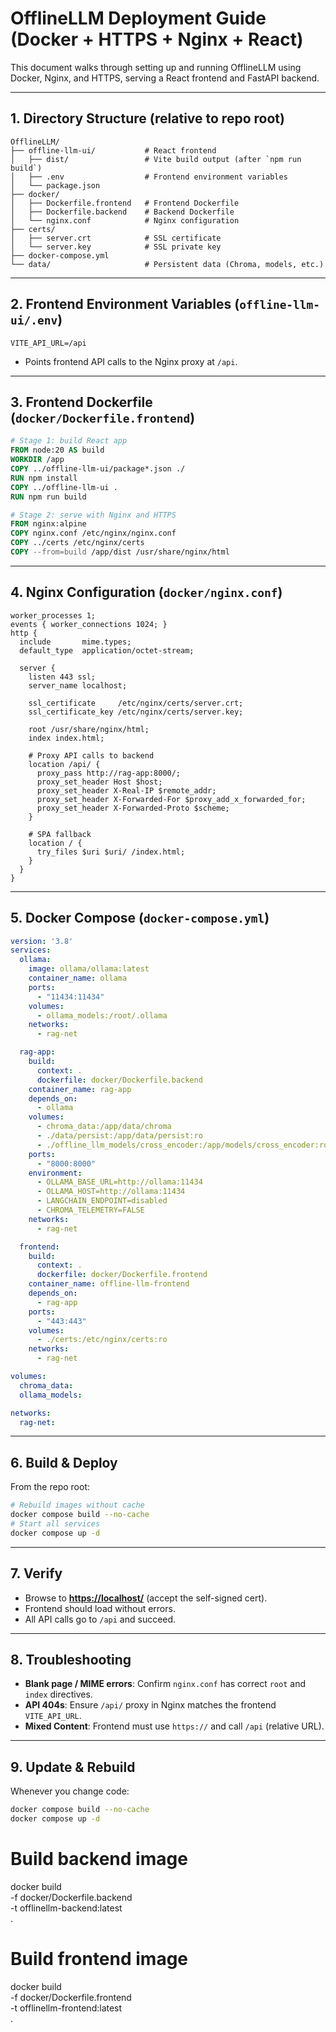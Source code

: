 # OfflineLLM Deployment Guide (Docker + HTTPS + Nginx + React)

This document walks through setting up and running OfflineLLM using Docker, Nginx, and HTTPS, serving a React frontend and FastAPI backend.

---

## 1. Directory Structure (relative to repo root)

```text
OfflineLLM/
├── offline-llm-ui/           # React frontend
│   ├── dist/                 # Vite build output (after `npm run build`)
│   ├── .env                  # Frontend environment variables
│   └── package.json
├── docker/
│   ├── Dockerfile.frontend   # Frontend Dockerfile
│   ├── Dockerfile.backend    # Backend Dockerfile
│   └── nginx.conf            # Nginx configuration
├── certs/
│   ├── server.crt            # SSL certificate
│   └── server.key            # SSL private key
├── docker-compose.yml
└── data/                     # Persistent data (Chroma, models, etc.)
```

---

## 2. Frontend Environment Variables (`offline-llm-ui/.env`)

```env
VITE_API_URL=/api
```

- Points frontend API calls to the Nginx proxy at `/api`.

---

## 3. Frontend Dockerfile (`docker/Dockerfile.frontend`)

```dockerfile
# Stage 1: build React app
FROM node:20 AS build
WORKDIR /app
COPY ../offline-llm-ui/package*.json ./
RUN npm install
COPY ../offline-llm-ui .
RUN npm run build

# Stage 2: serve with Nginx and HTTPS
FROM nginx:alpine
COPY nginx.conf /etc/nginx/nginx.conf
COPY ../certs /etc/nginx/certs
COPY --from=build /app/dist /usr/share/nginx/html
```

---

## 4. Nginx Configuration (`docker/nginx.conf`)

```nginx
worker_processes 1;
events { worker_connections 1024; }
http {
  include       mime.types;
  default_type  application/octet-stream;

  server {
    listen 443 ssl;
    server_name localhost;

    ssl_certificate     /etc/nginx/certs/server.crt;
    ssl_certificate_key /etc/nginx/certs/server.key;

    root /usr/share/nginx/html;
    index index.html;

    # Proxy API calls to backend
    location /api/ {
      proxy_pass http://rag-app:8000/;
      proxy_set_header Host $host;
      proxy_set_header X-Real-IP $remote_addr;
      proxy_set_header X-Forwarded-For $proxy_add_x_forwarded_for;
      proxy_set_header X-Forwarded-Proto $scheme;
    }

    # SPA fallback
    location / {
      try_files $uri $uri/ /index.html;
    }
  }
}
```

---

## 5. Docker Compose (`docker-compose.yml`)

```yaml
version: '3.8'
services:
  ollama:
    image: ollama/ollama:latest
    container_name: ollama
    ports:
      - "11434:11434"
    volumes:
      - ollama_models:/root/.ollama
    networks:
      - rag-net

  rag-app:
    build:
      context: .
      dockerfile: docker/Dockerfile.backend
    container_name: rag-app
    depends_on:
      - ollama
    volumes:
      - chroma_data:/app/data/chroma
      - ./data/persist:/app/data/persist:ro
      - ./offline_llm_models/cross_encoder:/app/models/cross_encoder:ro
    ports:
      - "8000:8000"
    environment:
      - OLLAMA_BASE_URL=http://ollama:11434
      - OLLAMA_HOST=http://ollama:11434
      - LANGCHAIN_ENDPOINT=disabled
      - CHROMA_TELEMETRY=FALSE
    networks:
      - rag-net

  frontend:
    build:
      context: .
      dockerfile: docker/Dockerfile.frontend
    container_name: offline-llm-frontend
    depends_on:
      - rag-app
    ports:
      - "443:443"
    volumes:
      - ./certs:/etc/nginx/certs:ro
    networks:
      - rag-net

volumes:
  chroma_data:
  ollama_models:

networks:
  rag-net:
```

---

## 6. Build & Deploy

From the repo root:

```bash
# Rebuild images without cache
docker compose build --no-cache
# Start all services
docker compose up -d
```

---

## 7. Verify

- Browse to [**https://localhost/**](https://localhost/) (accept the self-signed cert).
- Frontend should load without errors.
- All API calls go to `/api` and succeed.

---

## 8. Troubleshooting

- **Blank page / MIME errors**: Confirm `nginx.conf` has correct `root` and `index` directives.
- **API 404s**: Ensure `/api/` proxy in Nginx matches the frontend `VITE_API_URL`.
- **Mixed Content**: Frontend must use `https://` and call `/api` (relative URL).

---

## 9. Update & Rebuild

Whenever you change code:

```bash
docker compose build --no-cache
docker compose up -d
```



# Build backend image
docker build \
  -f docker/Dockerfile.backend \
  -t offlinellm-backend:latest \
  .

# Build frontend image
docker build \
  -f docker/Dockerfile.frontend \
  -t offlinellm-frontend:latest \
  .
